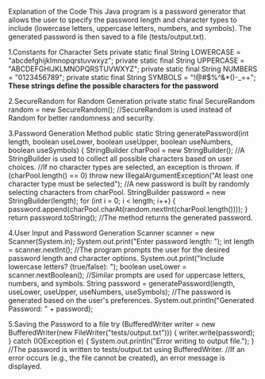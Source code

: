 Explanation of the Code
This Java program is a password generator that allows the user to specify the password length and character types to include (lowercase letters, uppercase letters, numbers, and symbols). The generated password is then saved to a file (tests/output.txt).

1.Constants for Character Sets
    private static final String LOWERCASE = "abcdefghijklmnopqrstuvwxyz";
    private static final String UPPERCASE = "ABCDEFGHIJKLMNOPQRSTUVWXYZ";
    private static final String NUMBERS = "0123456789";
    private static final String SYMBOLS = "!@#$%^&*()-_=+";
**These strings define the possible characters for the password**

2.SecureRandom for Random Generation
    private static final SecureRandom random = new SecureRandom();
//SecureRandom is used instead of Random for better randomness and security.

3.Password Generation Method
    public static String generatePassword(int length, boolean useLower, boolean useUpper, boolean useNumbers, boolean useSymbols) {
    StringBuilder charPool = new StringBuilder();
//A StringBuilder is used to collect all possible characters based on user choices.
//If no character types are selected, an exception is thrown.
        if (charPool.length() == 0) throw new IllegalArgumentException("At least one character type must be selected");
//A new password is built by randomly selecting characters from charPool.
    StringBuilder password = new StringBuilder(length);
    for (int i = 0; i < length; i++) {
        password.append(charPool.charAt(random.nextInt(charPool.length())));
    }
    return password.toString();
//The method returns the generated password.

4.User Input and Password Generation
    Scanner scanner = new Scanner(System.in);
    System.out.print("Enter password length: ");
    int length = scanner.nextInt();
//The program prompts the user for the desired password length and character options.
    System.out.print("Include lowercase letters? (true/false): ");
    boolean useLower = scanner.nextBoolean();
//Similar prompts are used for uppercase letters, numbers, and symbols.
    String password = generatePassword(length, useLower, useUpper, useNumbers, useSymbols);
//The password is generated based on the user's preferences.
    System.out.println("Generated Password: " + password);

5.Saving the Password to a file 
    try (BufferedWriter writer = new BufferedWriter(new FileWriter("tests/output.txt"))) {
        writer.write(password);
    } catch (IOException e) {
        System.out.println("Error writing to output file.");
    }
//The password is written to tests/output.txt using BufferedWriter.
//If an error occurs (e.g., the file cannot be created), an error message is displayed.







